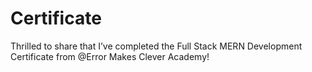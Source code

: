 # Certificate
Thrilled to share that I’ve completed the Full Stack MERN Development Certificate from @Error Makes Clever Academy!
